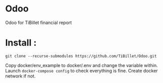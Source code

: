 # Odoo
Odoo for TiBillet financial report


# Install :
```
git clone --recurse-submodules https://github.com/TiBillet/Odoo.git
```

Copy docker/env_example to docker/.env and change the variable within.
Launch ```docker-compose config``` to check everything is fine. 
Create docker network if not.

